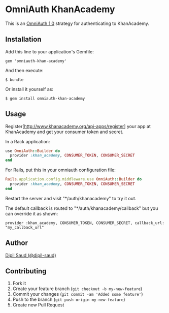 # OmniAuth KhanAcademy

This is an [OmniAuth 1.0](https://github.com/intridea/omniauth) strategy for authenticating to KhanAcademy.

## Installation

Add this line to your application's Gemfile:

    gem 'omniauth-khan-academy'

And then execute:

    $ bundle

Or install it yourself as:

    $ gem install omniauth-khan-academy

## Usage

Register[http://www.khanacademy.org/api-apps/register] your app at KhanAcademy and get your consumer token and secret.


In a Rack application:

```ruby
use OmniAuth::Builder do
  provider :khan_academy, CONSUMER_TOKEN, CONSUMER_SECRET
end
```

For Rails, put this in your omniauth configuration file:

```ruby
Rails.application.config.middleware.use OmniAuth::Builder do
  provider :khan_academy, CONSUMER_TOKEN, CONSUMER_SECRET
end
```

Restart the server and visit "*/auth/khanacademy" to try it out.

The default callback is routed to "*/auth/khanacademy/callback" but you can override it as shown:

    provider :khan_academy, CONSUMER_TOKEN, CONSUMER_SECRET, callback_url: "my_callback_url"
    
## Author

[Dipil Saud (@dipil-saud)](https://github.com/dipil-saud)

## Contributing

1. Fork it
2. Create your feature branch (`git checkout -b my-new-feature`)
3. Commit your changes (`git commit -am 'Added some feature'`)
4. Push to the branch (`git push origin my-new-feature`)
5. Create new Pull Request
